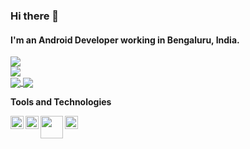 ### Hi there 👋

#### I'm an Android Developer working in Bengaluru, India.

  
<div align="start" style= "align-content":center>
  <img align="start" src="https://github-readme-stats.vercel.app/api?username=vishvendra01&include_all_commits=true&count_private=true&theme=nightowl&show_icons=true" />
</div>

<div align="start" style= "align-content":center>
  <img align="start" src="https://github-readme-stats.vercel.app/api/top-langs/?username=vishvendra01&theme=nightowl&show_icons=true" />
</div>


<a href="https://github.com/anuraghazra/github-readme-stats">
  <img align="center" src="https://github-readme-stats.vercel.app/api/pin/?username=vishvendra01&repo=PopFlix" />
</a>
<a href="https://github.com/anuraghazra/convoychat">
  <img align="center" src="https://github-readme-stats.vercel.app/api/pin/?username=vishvendra01&repo=CovidSlotsNotifier" />
</a>

**Tools and Technologies**


<a>
  <img align="left" width="21px" src="https://user-images.githubusercontent.com/45118110/93001204-01d04480-f54b-11ea-8d0a-0af48d499fb2.png"/>
</a>
<a>
<a>
  <img align="left" width="21px" src="https://user-images.githubusercontent.com/45118110/92995478-af2e6280-f521-11ea-97e5-b2bfe1f2c877.png"/>
</a>
<a>
  <img align="left" width="36px" src="https://user-images.githubusercontent.com/45118110/92995654-e8b39d80-f522-11ea-89e6-92e88e36c183.png" />
</a>
<a>
  <img align="left" width="21px" src="https://user-images.githubusercontent.com/45118110/93000527-adc36100-f546-11ea-9745-e337710defbc.png" />
</a>

